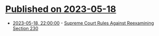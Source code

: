 # [Published on 2023-05-18](index.md)

* [2023-05-18, 22:00:00](https://yro.slashdot.org/story/23/05/18/2054250/supreme-court-rules-against-reexamining-section-230?utm_source=rss1.0mainlinkanon&utm_medium=feed) - [Supreme Court Rules Against Reexamining Section 230](https://yro.slashdot.org/story/23/05/18/2054250/supreme-court-rules-against-reexamining-section-230?utm_source=rss1.0mainlinkanon&utm_medium=feed)
